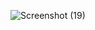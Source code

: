 ![Screenshot (19)](https://github.com/KawikaI/Web_Design/assets/116589145/e7e5aa0b-229d-4e83-86d7-07ff00ffd005)
